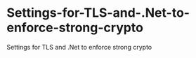 # Settings-for-TLS-and-.Net-to-enforce-strong-crypto
Settings for TLS and .Net to enforce strong crypto
